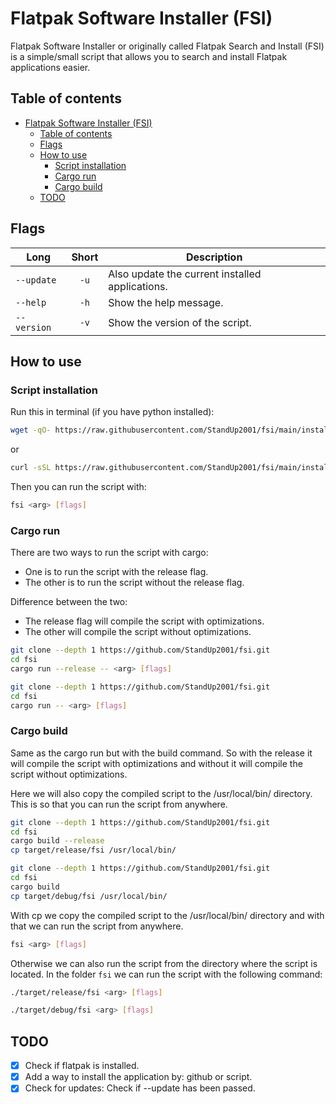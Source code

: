 # Flatpak Software Installer (FSI)

Flatpak Software Installer or originally called Flatpak Search and Install (FSI) is a simple/small script that allows you to search and install Flatpak applications easier.

## Table of contents

- [Flatpak Software Installer (FSI)](#flatpak-software-installer-fsi)
  - [Table of contents](#table-of-contents)
  - [Flags](#flags)
  - [How to use](#how-to-use)
    - [Script installation](#script-installation)
    - [Cargo run](#cargo-run)
    - [Cargo build](#cargo-build)
  - [TODO](#todo)

## Flags

| Long        | Short | Description                                     |
| ----------- | :---: | ----------------------------------------------- |
| `--update`  | `-u`  | Also update the current installed applications. |
| `--help`    | `-h`  | Show the help message.                          |
| `--version` | `-v`  | Show the version of the script.                 |

## How to use

### Script installation

Run this in terminal (if you have python installed):

```bash
wget -qO- https://raw.githubusercontent.com/StandUp2001/fsi/main/install | python
```

or

```bash
curl -sSL https://raw.githubusercontent.com/StandUp2001/fsi/main/install | python
```

Then you can run the script with:

```bash
fsi <arg> [flags]
```

### Cargo run

There are two ways to run the script with cargo:

- One is to run the script with the release flag.
- The other is to run the script without the release flag.

Difference between the two:

- The release flag will compile the script with optimizations.
- The other will compile the script without optimizations.

```bash
git clone --depth 1 https://github.com/StandUp2001/fsi.git
cd fsi
cargo run --release -- <arg> [flags]
```

```bash
git clone --depth 1 https://github.com/StandUp2001/fsi.git
cd fsi
cargo run -- <arg> [flags]
```

### Cargo build

Same as the cargo run but with the build command.
So with the release it will compile the script with optimizations and without it will compile the script without optimizations.

Here we will also copy the compiled script to the /usr/local/bin/ directory. This is so that you can run the script from anywhere.

```bash
git clone --depth 1 https://github.com/StandUp2001/fsi.git
cd fsi
cargo build --release
cp target/release/fsi /usr/local/bin/
```

```bash
git clone --depth 1 https://github.com/StandUp2001/fsi.git
cd fsi
cargo build
cp target/debug/fsi /usr/local/bin/
```

With cp we copy the compiled script to the /usr/local/bin/ directory and with that we can run the script from anywhere.

```bash
fsi <arg> [flags]
```

Otherwise we can also run the script from the directory where the script is located.
In the folder `fsi` we can run the script with the following command:

```bash
./target/release/fsi <arg> [flags]
```

```bash
./target/debug/fsi <arg> [flags]
```

## TODO

- [x] Check if flatpak is installed.
- [x] Add a way to install the application by: github or script.
- [x] Check for updates: Check if --update has been passed.
